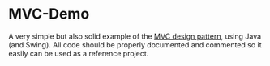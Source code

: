 # MVC-Demo

A very simple but also solid example of the [MVC design pattern](https://en.wikipedia.org/wiki/Model%E2%80%93view%E2%80%93controller), using Java (and Swing). All code should be properly documented and commented so it easily can be used as a reference project.
